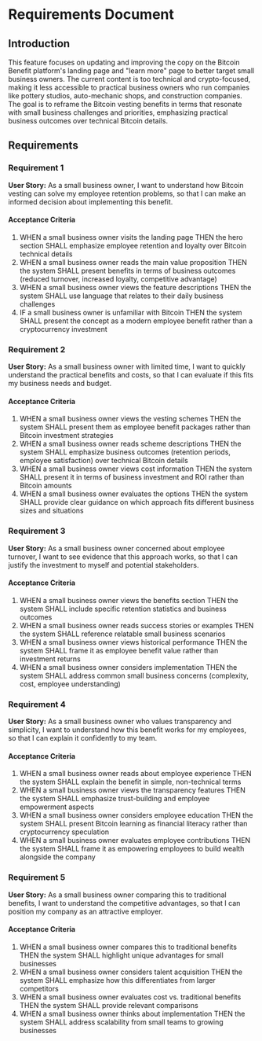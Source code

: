 # Requirements Document

## Introduction

This feature focuses on updating and improving the copy on the Bitcoin Benefit platform's landing page and "learn more" page to better target small business owners. The current content is too technical and crypto-focused, making it less accessible to practical business owners who run companies like pottery studios, auto-mechanic shops, and construction companies. The goal is to reframe the Bitcoin vesting benefits in terms that resonate with small business challenges and priorities, emphasizing practical business outcomes over technical Bitcoin details.

## Requirements

### Requirement 1

**User Story:** As a small business owner, I want to understand how Bitcoin vesting can solve my employee retention problems, so that I can make an informed decision about implementing this benefit.

#### Acceptance Criteria

1. WHEN a small business owner visits the landing page THEN the hero section SHALL emphasize employee retention and loyalty over Bitcoin technical details
2. WHEN a small business owner reads the main value proposition THEN the system SHALL present benefits in terms of business outcomes (reduced turnover, increased loyalty, competitive advantage)
3. WHEN a small business owner views the feature descriptions THEN the system SHALL use language that relates to their daily business challenges
4. IF a small business owner is unfamiliar with Bitcoin THEN the system SHALL present the concept as a modern employee benefit rather than a cryptocurrency investment

### Requirement 2

**User Story:** As a small business owner with limited time, I want to quickly understand the practical benefits and costs, so that I can evaluate if this fits my business needs and budget.

#### Acceptance Criteria

1. WHEN a small business owner views the vesting schemes THEN the system SHALL present them as employee benefit packages rather than Bitcoin investment strategies
2. WHEN a small business owner reads scheme descriptions THEN the system SHALL emphasize business outcomes (retention periods, employee satisfaction) over technical Bitcoin details
3. WHEN a small business owner views cost information THEN the system SHALL present it in terms of business investment and ROI rather than Bitcoin amounts
4. WHEN a small business owner evaluates the options THEN the system SHALL provide clear guidance on which approach fits different business sizes and situations

### Requirement 3

**User Story:** As a small business owner concerned about employee turnover, I want to see evidence that this approach works, so that I can justify the investment to myself and potential stakeholders.

#### Acceptance Criteria

1. WHEN a small business owner views the benefits section THEN the system SHALL include specific retention statistics and business outcomes
2. WHEN a small business owner reads success stories or examples THEN the system SHALL reference relatable small business scenarios
3. WHEN a small business owner views historical performance THEN the system SHALL frame it as employee benefit value rather than investment returns
4. WHEN a small business owner considers implementation THEN the system SHALL address common small business concerns (complexity, cost, employee understanding)

### Requirement 4

**User Story:** As a small business owner who values transparency and simplicity, I want to understand how this benefit works for my employees, so that I can explain it confidently to my team.

#### Acceptance Criteria

1. WHEN a small business owner reads about employee experience THEN the system SHALL explain the benefit in simple, non-technical terms
2. WHEN a small business owner views the transparency features THEN the system SHALL emphasize trust-building and employee empowerment aspects
3. WHEN a small business owner considers employee education THEN the system SHALL present Bitcoin learning as financial literacy rather than cryptocurrency speculation
4. WHEN a small business owner evaluates employee contributions THEN the system SHALL frame it as empowering employees to build wealth alongside the company

### Requirement 5

**User Story:** As a small business owner comparing this to traditional benefits, I want to understand the competitive advantages, so that I can position my company as an attractive employer.

#### Acceptance Criteria

1. WHEN a small business owner compares this to traditional benefits THEN the system SHALL highlight unique advantages for small businesses
2. WHEN a small business owner considers talent acquisition THEN the system SHALL emphasize how this differentiates from larger competitors
3. WHEN a small business owner evaluates cost vs. traditional benefits THEN the system SHALL provide relevant comparisons
4. WHEN a small business owner thinks about implementation THEN the system SHALL address scalability from small teams to growing businesses